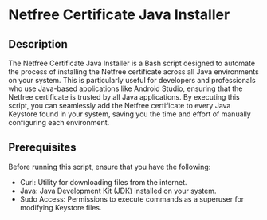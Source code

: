 # Netfree Certificate Java Installer

## Description
The Netfree Certificate Java Installer is a Bash script designed to automate the process of installing the Netfree certificate across all Java environments on your system. This is particularly useful for developers and professionals who use Java-based applications like Android Studio, ensuring that the Netfree certificate is trusted by all Java applications. By executing this script, you can seamlessly add the Netfree certificate to every Java Keystore found in your system, saving you the time and effort of manually configuring each environment.

## Prerequisites
Before running this script, ensure that you have the following:

* Curl: Utility for downloading files from the internet.
* Java: Java Development Kit (JDK) installed on your system.
* Sudo Access: Permissions to execute commands as a superuser for modifying Keystore files.
